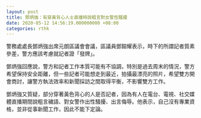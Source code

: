 ```yaml
---
layout: post
title: 鄧炳強：有穿黃背心人士直播時說粗言對女警性騷擾
date: 2020-05-12 14:56:19.000000000 +08:00
categories: rthk
---
```


警務處處長鄧炳強出席元朗區議會會議，區議員鄧鎔耀表示，時下的所謂記者質素參差，警方應該考慮就記者證「發牌」。

鄧炳強回應說，警方和記者工作本質可能有不協調，特別是過去周末的情況，警方希望保持安全距離，但一些記者可能想走到最近，拍攝最漂亮的照片，希望雙方開會商討，讓警方執法效率和新聞採訪之間取得平衡，不影響雙方工作。

鄧炳強又質疑，部分穿著黃色背心的人是否記者，因為有人在電台、電視、社交媒體直播期間說粗言穢語、對女警作出性騷擾、出言侮辱。他表示，自己沒有專業資格，並非從事新聞工作，因此不能下定論。
